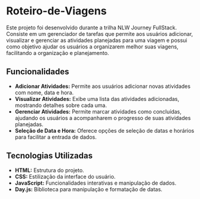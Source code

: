 # Roteiro-de-Viagens
Este projeto foi desenvolvido durante a trilha NLW Journey FullStack. Consiste em um gerenciador de tarefas que permite aos usuários adicionar, visualizar e gerenciar as atividades planejadas para uma viagem e possui como objetivo ajudar os usuários a organizarem melhor suas viagens, facilitando a organização e planejamento.


## Funcionalidades

- **Adicionar Atividades:** Permite aos usuários adicionar novas atividades com nome, data e hora.
- **Visualizar Atividades:** Exibe uma lista das atividades adicionadas, mostrando detalhes sobre cada uma.
- **Gerenciar Atividades:** Permite marcar atividades como concluídas, ajudando os usuários a acompanharem o progresso de suas atividades planejadas.
- **Seleção de Data e Hora:** Oferece opções de seleção de datas e horários para facilitar a entrada de dados.


## Tecnologias Utilizadas

- **HTML:** Estrutura do projeto.
- **CSS:** Estilização da interface do usuário.
- **JavaScript:** Funcionalidades interativas e manipulação de dados.
- **Day.js:** Biblioteca para manipulação e formatação de datas.
